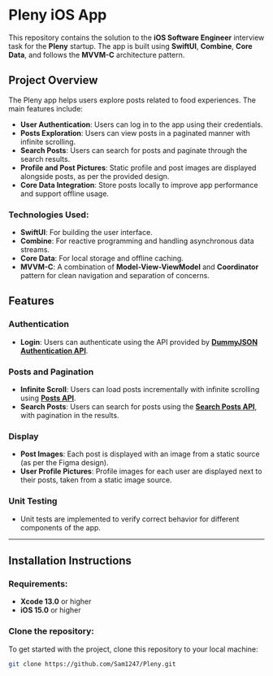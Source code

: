 # Pleny iOS App

This repository contains the solution to the **iOS Software Engineer** interview task for the **Pleny** startup. The app is built using **SwiftUI**, **Combine**, **Core Data**, and follows the **MVVM-C** architecture pattern.

## Project Overview

The Pleny app helps users explore posts related to food experiences. The main features include:
- **User Authentication**: Users can log in to the app using their credentials.
- **Posts Exploration**: Users can view posts in a paginated manner with infinite scrolling.
- **Search Posts**: Users can search for posts and paginate through the search results.
- **Profile and Post Pictures**: Static profile and post images are displayed alongside posts, as per the provided design.
- **Core Data Integration**: Store posts locally to improve app performance and support offline usage.
  
### Technologies Used:
- **SwiftUI**: For building the user interface.
- **Combine**: For reactive programming and handling asynchronous data streams.
- **Core Data**: For local storage and offline caching.
- **MVVM-C**: A combination of **Model-View-ViewModel** and **Coordinator** pattern for clean navigation and separation of concerns.
  
## Features

### Authentication
- **Login**: Users can authenticate using the API provided by **[DummyJSON Authentication API](https://dummyjson.com/docs/auth#login)**.
  
### Posts and Pagination
- **Infinite Scroll**: Users can load posts incrementally with infinite scrolling using **[Posts API](https://dummyjson.com/docs/posts)**.
- **Search Posts**: Users can search for posts using the **[Search Posts API](https://dummyjson.com/docs/posts)**, with pagination in the results.

### Display
- **Post Images**: Each post is displayed with an image from a static source (as per the Figma design).
- **User Profile Pictures**: Profile images for each user are displayed next to their posts, taken from a static image source.

### Unit Testing
- Unit tests are implemented to verify correct behavior for different components of the app.

---

## Installation Instructions

### Requirements:
- **Xcode 13.0** or higher
- **iOS 15.0** or higher

### Clone the repository:
To get started with the project, clone this repository to your local machine:

```bash
git clone https://github.com/Sam1247/Pleny.git
